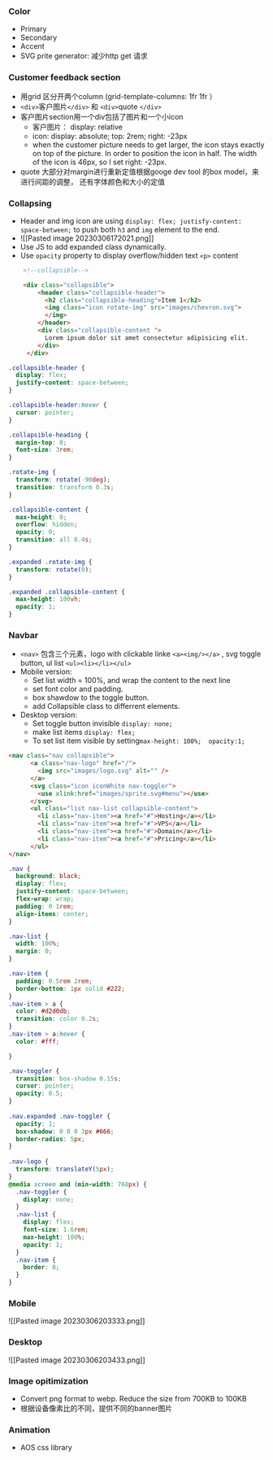### Color 
  - Primary
  - Secondary
  - Accent
  - SVG prite generator: 减少http get 请求
### Customer feedback section
  - 用grid 区分开两个column (grid-template-columns: 1fr 1fr ）
  - `<div>`客户图片`</div>` 和  `<div>`quote `</div>`
  - 客户图片section用一个div包括了图片和一个小icon
     - 客户图片： display: relative
     - icon: display: absolute; top: 2rem; right: -23px
     - when the customer picture needs to get larger, the icon stays exactly on top of the picture. In order to position the icon in half. The width of the icon is 46px, so I set right: -23px. 
  - quote 大部分对margin进行重新定值根据googe dev tool 的box model，来进行间距的调整， 还有字体颜色和大小的定值
### Collapsing 
  - Header and img icon are  using `display: flex; justisfy-content: space-between;` to push both `h3` and `img` element to the end.
  - ![[Pasted image 20230306172021.png]]
  - Use JS to add expanded class dynamically. 
  - Use `opacity` property to display overflow/hidden  text `<p>` content
```html 
    <!--collapsible-->

    <div class="collapsible">
        <header class="collapsible-header">
          <h2 class="collapsible-heading">Item 1</h2>
          <img class="icon rotate-img" src="images/chevron.svg">
          </img>
        </header>
        <div class="collapsible-content ">
          Lorem ipsum dolor sit amet consectetur adipisicing elit.
        </div>
     </div>
```

   ```css 
.collapsible-header {
  display: flex;
  justify-content: space-between;
}

.collapsible-header:hover {
  cursor: pointer;
}
  
.collapsible-heading {
  margin-top: 0;
  font-size: 3rem;
}

.rotate-img {
  transform: rotate(-90deg);
  transition: transform 0.3s;
}

.collapsible-content {
  max-height: 0;
  overflow: hidden;
  opacity: 0;
  transition: all 0.4s;
}

.expanded .rotate-img {
  transform: rotate(0);
}
  
.expanded .collapsible-content {
  max-height: 100vh;
  opacity: 1;
}
```

### Navbar
 - `<nav>` 包含三个元素，logo with clickable linke `<a><img/></a>` , svg toggle button, ul list `<ul><li></li></ul>`
 - Mobile version: 
   - Set list width = 100%, and wrap the content to the next line
   - set font color and padding.
   - box shawdow to the toggle button.
   - add Collapsible class to differrent elements.
 - Desktop version:
   - Set toggle button invisible `display: none;`
   - make list items `display: flex;`
   - To set list item visible by setting`max-height: 100%;  opacity:1;`
   
 ```html
 <nav class="nav collapsible">
      <a class="nav-logo" href="/">
        <img src="images/logo.svg" alt="" />
      </a>
      <svg class="icon iconWhite nav-toggler">
        <use xlink:href="images/sprite.svg#menu"></use>
      </svg>
      <ul class="list nav-list collapsible-content">
        <li class="nav-item"><a href="#">Hosting</a></li>
        <li class="nav-item"><a href="#">VPS</a></li>
        <li class="nav-item"><a href="#">Domain</a></li>
        <li class="nav-item"><a href="#">Pricing</a></li>
      </ul>
</nav>
```

```css
.nav {
  background: black;
  display: flex;
  justify-content: space-between;
  flex-wrap: wrap;
  padding: 0 1rem;
  align-items: center;
}

.nav-list {
  width: 100%;
  margin: 0;
}

.nav-item {
  padding: 0.5rem 2rem;
  border-bottom: 1px solid #222;
}
.nav-item > a {
  color: #d2d0db;
  transition: color 0.2s;
}
.nav-item > a:hover {
  color: #fff;

}

.nav-toggler {
  transition: box-shadow 0.15s;
  cursor: pointer;
  opacity: 0.5;
}
  
.nav.expanded .nav-toggler {
  opacity: 1;
  box-shadow: 0 0 0 3px #666;
  border-radius: 5px;
}
  
.nav-logo {
  transform: translateY(5px);
}
@media screen and (min-width: 768px) {
  .nav-toggler {
    display: none;
  }
  .nav-list {
    display: flex;
    font-size: 1.6rem;
    max-height: 100%;
    opacity: 1;
  }
  .nav-item {
    border: 0;
  }
}
```
### Mobile
![[Pasted image 20230306203333.png]]

### Desktop
![[Pasted image 20230306203433.png]]


### Image opitimization
  - Convert png format to webp. Reduce the size from 700KB to 100KB
  - 根据设备像素比的不同，提供不同的banner图片
### Animation
  - AOS css library

